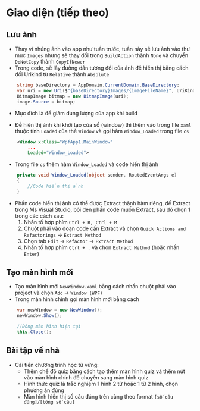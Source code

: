 # Giao diện (tiếp theo)

## Lưu ảnh

- Thay vì nhúng ảnh vào app như tuần trước, tuần này sẽ lưu ảnh vào thư mục `Images` nhưng sẽ thay đổi trong `BuildAction` thành `None` và chuyển `DoNotCopy` thành `CopyIfNewer`
- Trong code, sẽ lấy đường dẫn tương đối của ảnh để hiển thị bằng cách đổi Urikind từ `Relative` thành `Absolute`

```cs
    string baseDirectory = AppDomain.CurrentDomain.BaseDirectory;
    var uri = new Uri($"{baseDirectory}Images/{imageFileName}", UriKind.Absolute);
    BitmapImage bitmap = new BitmapImage(uri);
    image.Source = bitmap;
```
- Mục đích là để giảm dung lượng của app khi build

- Để hiên thị ảnh khi khởi tạo cửa sổ (window) thì thêm vào trong file `xaml` thuộc tính `Loaded` của thẻ `Window` và gọi hàm `Window_Loaded` trong file `cs`

```xml
    <Window x:Class="WpfApp1.MainWindow"
        ...
        Loaded="Window_Loaded">
```

- Trong file `cs` thêm hàm `Window_Loaded` và code hiển thị ảnh

```cs
    private void Window_Loaded(object sender, RoutedEventArgs e)
    {
        //Code hiển thị ảnh
    }
```

- Phần code hiển thị ảnh có thể được Extract thành hàm riêng, để Extract trong Ms Visual Studio, bôi đen phần code muốn Extract, sau đó chọn 1 trong các cách sau:
    1. Nhấn tổ hợp phím `Ctrl + R, Ctrl + M` 
    2. Chuột phải vào đoạn code cần Extract và chọn `Quick Actions and Refactorings` &rarr; `Extract Method`
    3. Chọn tab `Edit` &rarr; `Refactor` &rarr; `Extract Method`
    4. Nhấn tổ hợp phím `Ctrl + .` và chọn `Extract Method` (hoặc nhấn `Enter`)

## Tạo màn hình mới
- Tạo màn hình mới `NewWindow.xaml` bằng cách nhấn chuột phải vào project và chọn `Add` &rarr; `Window (WPF)`
- Trong màn hình chính gọi màn hình mới bằng cách

```cs
    var newWindow = new NewWindow();
    newWindow.Show();

    //Đóng màn hình hiện tại
    this.Close();
```

## Bài tập về nhà
- Cái tiến chương trình học từ vứng: 
    - Thêm chế độ quiz bằng cách tạo thêm màn hình quiz và thêm nút vào màn hình chính để chuyển sang màn hình quiz 
    - Hình thức quiz là trắc nghiệm 1 hình 2 từ hoặc 1 từ 2 hình, chọn phương án đúng 
    - Màn hình hiển thị số câu đúng trên cùng theo format `[số câu đúng]/[tổng số câu]`

